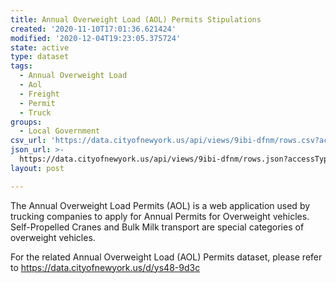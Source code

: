 ```yaml
---
title: Annual Overweight Load (AOL) Permits Stipulations
created: '2020-11-10T17:01:36.621424'
modified: '2020-12-04T19:23:05.375724'
state: active
type: dataset
tags:
  - Annual Overweight Load
  - Aol
  - Freight
  - Permit
  - Truck
groups:
  - Local Government
csv_url: 'https://data.cityofnewyork.us/api/views/9ibi-dfnm/rows.csv?accessType=DOWNLOAD'
json_url: >-
  https://data.cityofnewyork.us/api/views/9ibi-dfnm/rows.json?accessType=DOWNLOAD
layout: post

---
```

The Annual Overweight Load Permits (AOL) is a web application used by trucking companies to apply for Annual Permits for Overweight vehicles. Self-Propelled Cranes and Bulk Milk transport are special categories of overweight vehicles.

For the related Annual Overweight Load (AOL) Permits dataset, please refer to https://data.cityofnewyork.us/d/ys48-9d3c

